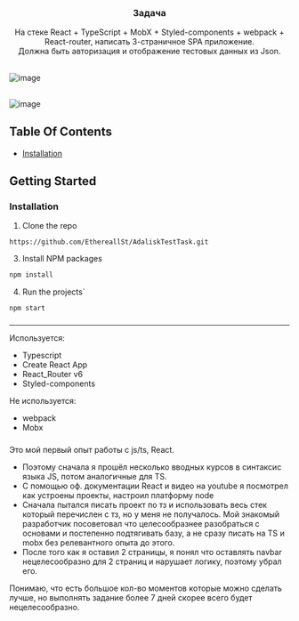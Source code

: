 <br/>
<p align="center">
  <h3 align="center">Задача</h3>

  <p align="center">
    На стеке React + TypeScript + MobX + Styled-components + webpack + React-router, написать 3-страничное SPA приложение.
        <br/>
    Должна быть авторизация и отображение тестовых данных из Json.
    <br/>
    <br/>
  </p>
</p>


![image](https://user-images.githubusercontent.com/89348016/218831421-47590ce0-8ef8-4710-9d71-48c0634bffc2.png)
    <br/>
## 
![image](https://user-images.githubusercontent.com/89348016/218832036-e47b840d-37a1-44bc-80e2-5ae0a6b2fad3.png)



## Table Of Contents

* [Installation](#installation)

## Getting Started


### Installation

1.  Clone the repo
```
https://github.com/EthereallSt/AdaliskTestTask.git
```

3. Install NPM packages

```sh
npm install
```

4. Run the projects`

```JS
npm start
```
### 
----------

Используется:
- Typescript
- Create React App
- React_Router v6
- Styled-components

Не используется:
- webpack 
- Mobx
###
Это мой первый опыт работы с  js/ts, React.
- Поэтому сначала я прошёл несколько вводных курсов в синтаксис языка JS, потом аналогичные для TS.
- С помощью оф. документации React и видео на youtube я посмотрел как устроены проекты, настроил платформу node
- Сначала пытался писать проект по тз и использовать весь стек который перечислен с тз, но у меня не получалось. Мой знакомый разработчик посоветовал что целесообразнее разобраться с основами и постепенно подтягивать базу, а не сразу писать на TS и mobx без релевантного опыта до этого.
- После того как я оставил 2 страницы, я понял что оставлять navbar нецелесообразно для 2 страниц и нарушает логику, поэтому убрал его.

Понимаю, что есть большое кол-во моментов которые можно сделать лучше, но выполнять задание более 7 дней скорее всего будет нецелесообразно.
